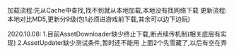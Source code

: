 加载流程:先从Cache中查找,找不到就从本地加载,本地没有找网络下载
更新流程:本地对比MD5,更新分9级(包1必须进游戏前下载,其余可以边下边玩)

2020.10.08:
1.目前AssetDownloader缺少终止下载,断点续传机制(相关底层有实现)
2.AssetUpdater缺少测试条件,暂时还不能用
上面2个先雪藏了,以后有空在弄